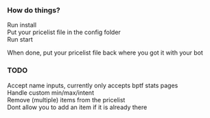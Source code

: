 ### How do things?
Run install  
Put your pricelist file in the config folder  
Run start  

When done, put your pricelist file back where you got it with your bot


### TODO
Accept name inputs, currently only accepts bptf stats pages  
Handle custom min/max/intent  
Remove (multiple) items from the pricelist  
Dont allow you to add an item if it is already there  